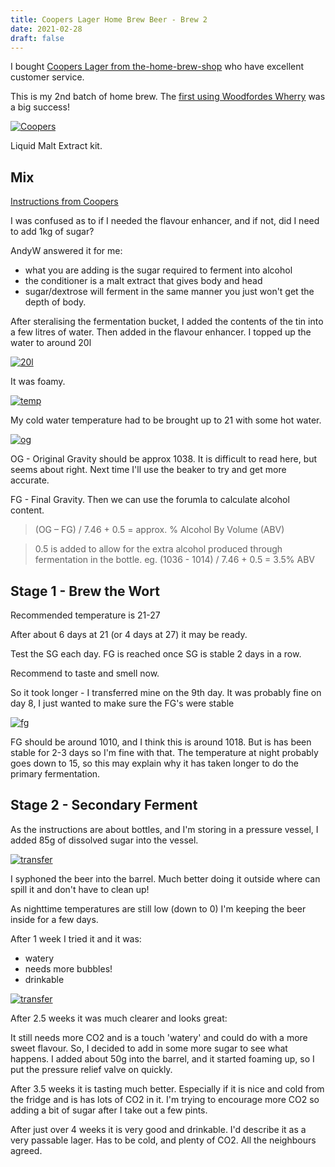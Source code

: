 ```yaml
---
title: Coopers Lager Home Brew Beer - Brew 2
date: 2021-02-28
draft: false
---
```


I bought [Coopers Lager from the-home-brew-shop](https://www.the-home-brew-shop.co.uk/acatalog/Coopers_40_pint_Lager_Beer_Kit.html) who have excellent customer service.

This is my 2nd batch of home brew. The [first using Woodfordes Wherry](/2021/01/24/how-to-get-started-home-brewing-beer-woodfordes-wherry/) was a big success!

[![Coopers](/images/2021-02-28/coopers.jpg "Coopers")](/images/2021-02-28/coopers.jpg)

Liquid Malt Extract kit.

## Mix 

[Instructions from Coopers](https://beer101.diybeer.com/instructions/international-series)

I was confused as to if I needed the flavour enhancer, and if not, did I need to add 1kg of sugar?

AndyW answered it for me:

- what you are adding is the sugar required to ferment into alcohol
- the conditioner is a malt extract that gives body and head
- sugar/dextrose will ferment in the same manner you just won't get the depth of body.


After steralising the fermentation bucket, I added the contents of the tin into a few litres of water. Then added in the flavour enhancer. I topped up the water to around 20l


[![20l](/images/2021-02-28/20l.jpg "20l")](/images/2021-02-28/20l.jpg)

It was foamy.

[![temp](/images/2021-02-28/temp.jpg "temp")](/images/2021-02-28/temp.jpg)

My cold water temperature had to be brought up to 21 with some hot water.

[![og](/images/2021-02-28/og.jpg "og")](/images/2021-02-28/og.jpg)

OG - Original Gravity should be approx 1038. It is difficult to read here, but seems about right. Next time I'll use the beaker to try and get more accurate.

FG - Final Gravity. Then we can use the forumla to calculate alcohol content.

> (OG – FG) / 7.46 + 0.5 = approx. % Alcohol By Volume (ABV)

> 0.5 is added to allow for the extra alcohol produced through fermentation in the bottle. eg. (1036 - 1014) / 7.46 + 0.5 = 3.5% ABV 

## Stage 1 - Brew the Wort

Recommended temperature is 21-27

After about 6 days at 21 (or 4 days at 27) it may be ready.

Test the SG each day. FG is reached once SG is stable 2 days in a row.

Recommend to taste and smell now.

So it took longer - I transferred mine on the 9th day. It was probably fine on day 8, I just wanted to make sure the FG's were stable

[![fg](/images/2021-02-28/fg.jpg "fg")](/images/2021-02-28/fg.jpg)

FG should be around 1010, and I think this is around 1018. But is has been stable for 2-3 days so I'm fine with that. The temperature at night probably goes down to 15, so this may explain why it has taken longer to do the primary fermentation.

## Stage 2 - Secondary Ferment

As the instructions are about bottles, and I'm storing in a pressure vessel, I added 85g of dissolved sugar into the vessel.

[![transfer](/images/2021-02-28/transfer.jpg "transfer")](/images/2021-02-28/transfer.jpg)

I syphoned the beer into the barrel. Much better doing it outside where can spill it and don't have to clean up!

As nighttime temperatures are still low (down to 0) I'm keeping the beer inside for a few days.

After 1 week I tried it and it was:

- watery
- needs more bubbles!
- drinkable


[![transfer](/images/2021-02-28/week2.jpg "transfer")](/images/2021-02-28/week2.jpg)

After 2.5 weeks it was much clearer and looks great:

It still needs more CO2 and is a touch 'watery' and could do with a more sweet flavour. So, I decided to add in some more sugar to see what happens. I added about 50g into the barrel, and it started foaming up, so I put the pressure relief valve on quickly.

After 3.5 weeks it is tasting much better. Especially if it is nice and cold from the fridge and is has lots of CO2 in it. I'm trying to encourage more CO2 so adding a bit of sugar after I take out a few pints.

After just over 4 weeks it is very good and drinkable. I'd describe it as a very passable lager. Has to be cold, and plenty of CO2. All the neighbours agreed.